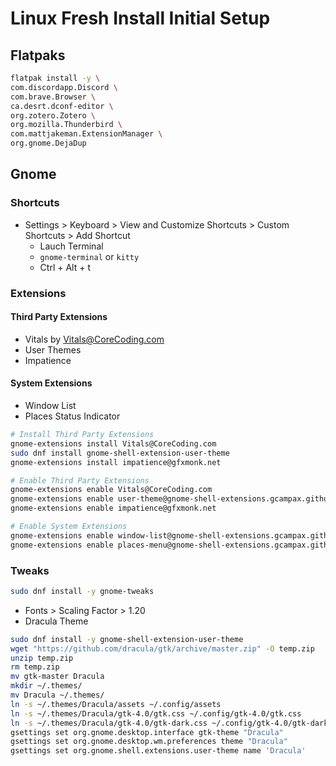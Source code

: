 # Linux Fresh Install Initial Setup
## Flatpaks
```bash
flatpak install -y \
com.discordapp.Discord \
com.brave.Browser \
ca.desrt.dconf-editor \
org.zotero.Zotero \
org.mozilla.Thunderbird \
com.mattjakeman.ExtensionManager \
org.gnome.DejaDup
```
## Gnome
### Shortcuts
- Settings > Keyboard > View and Customize Shortcuts > Custom Shortcuts > Add Shortcut
  - Lauch Terminal
  - `gnome-terminal` or `kitty`
  - Ctrl + Alt + t

### Extensions
#### Third Party Extensions
- Vitals by Vitals@CoreCoding.com
- User Themes
- Impatience

#### System Extensions
- Window List
- Places Status Indicator

```bash
# Install Third Party Extensions
gnome-extensions install Vitals@CoreCoding.com
sudo dnf install gnome-shell-extension-user-theme
gnome-extensions install impatience@gfxmonk.net

# Enable Third Party Extensions
gnome-extensions enable Vitals@CoreCoding.com
gnome-extensions enable user-theme@gnome-shell-extensions.gcampax.github.com
gnome-extensions enable impatience@gfxmonk.net

# Enable System Extensions
gnome-extensions enable window-list@gnome-shell-extensions.gcampax.github.com
gnome-extensions enable places-menu@gnome-shell-extensions.gcampax.github.com
```

### Tweaks
```bash
sudo dnf install -y gnome-tweaks
```
- Fonts > Scaling Factor > 1.20
- Dracula Theme
```bash
sudo dnf install -y gnome-shell-extension-user-theme
wget "https://github.com/dracula/gtk/archive/master.zip" -O temp.zip
unzip temp.zip
rm temp.zip
mv gtk-master Dracula
mkdir ~/.themes/
mv Dracula ~/.themes/
ln -s ~/.themes/Dracula/assets ~/.config/assets
ln -s ~/.themes/Dracula/gtk-4.0/gtk.css ~/.config/gtk-4.0/gtk.css
ln -s ~/.themes/Dracula/gtk-4.0/gtk-dark.css ~/.config/gtk-4.0/gtk-dark.css
gsettings set org.gnome.desktop.interface gtk-theme "Dracula"
gsettings set org.gnome.desktop.wm.preferences theme "Dracula"
gsettings set org.gnome.shell.extensions.user-theme name 'Dracula'
```
